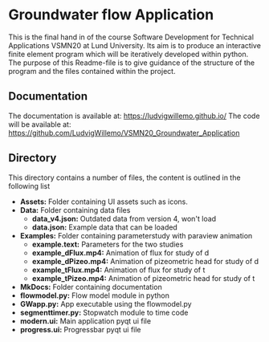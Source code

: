 # Groundwater flow Application
This is the final hand in of the course Software Development for Technical Applications VSMN20 at Lund University. Its aim is to produce an interactive finite element program which will be iteratively developed within python. The purpose of this Readme-file is to give guidance of the structure of the program and the files contained within the project. 

## Documentation
The documentation is available at: https://ludvigwillemo.github.io/
The code will be available at: https://github.com/LudvigWillemo/VSMN20_Groundwater_Application

## Directory
This directory contains a number of files, the content is outlined in the following list
- **Assets:** Folder containing UI assets such as icons.
- **Data:** Folder containing data files
  - **data_v4.json:** Outdated data from version 4, won't load
  - **data.json:** Example data that can be loaded
- **Examples:** Folder containing parameterstudy with paraview animation
  - **example.text:** Parameters for the two studies
  - **example_dFlux.mp4:** Animation of flux for study of d
  - **example_dPizeo.mp4:** Animation of pizeometric head for study of d
  - **example_tFlux.mp4:** Animation of flux for study of t
  - **example_tPizeo.mp4:** Animation of pizeometric head for study of t
- **MkDocs:** Folder containing documentation
- **flowmodel.py:** Flow model module in python
- **GWapp.py:** App executable using the flowmodel.py
- **segmenttimer.py:** Stopwatch module to time code
- **modern.ui:** Main application pyqt ui file
- **progress.ui:** Progressbar pyqt ui file

